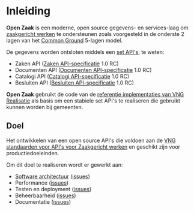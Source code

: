 # Inleiding

**Open Zaak** is een moderne, open source gegevens- en services-laag om [zaakgericht werken](https://www.vngrealisatie.nl/ondersteuningsmiddelen/zaakgericht-werken) te ondersteunen zoals voorgesteld in de onderste 2 lagen van het [Common Ground](https://commonground.nl/) 5-lagen model.

De gegevens worden ontsloten middels een [set API's](https://zaakgerichtwerken.vng.cloud/), te weten:

* Zaken API ([Zaken API-specificatie](https://zaakgerichtwerken.vng.cloud/standaard/zaken/index) 1.0 RC)
* Documenten API ([Documenten API-specificatie](https://zaakgerichtwerken.vng.cloud/standaard/documenten/index) 1.0 RC)
* Catalogi API ([Catalogi API-specificatie](https://zaakgerichtwerken.vng.cloud/standaard/catalogi/index) 1.0 RC)
* Besluiten API ([Besluiten API-specificatie](https://zaakgerichtwerken.vng.cloud/standaard/besluiten/index) 1.0 RC)

**Open Zaak** gebruikt de code van de [referentie implementaties van VNG Realisatie](https://github.com/VNG-Realisatie/gemma-zaken) als basis om een stabiele set API's te realiseren die gebruikt kunnen worden bij gemeenten.

## Doel

Het ontwikkelen van een open source API's die voldoen aan de [VNG standaarden voor API's voor Zaakgericht werken](https://zaakgerichtwerken.vng.cloud/) en geschikt zijn voor productiedoeleinden.

Om dit doel te realiseren wordt er gewerkt aan:

* [Software architectuur](architecture.md) ([issues](https://github.com/open-zaak/open-zaak/issues?q=label%3A%22EPIC%3A+Architecture%22+))
* Performance ([issues](https://github.com/open-zaak/open-zaak/issues?q=label%3A%22EPIC%3A+Performance%22+))
* Testen en deployment ([issues](https://github.com/open-zaak/open-zaak/issues?q=label%3A%22EPIC%3A+Testst+and+Deployment%22))
* Beheerbaarheid ([issues](https://github.com/open-zaak/open-zaak/issues?q=label%3A%22EPIC%3A+Admin+UI%22))
* Documentatie ([issues](https://github.com/open-zaak/open-zaak/issues?q=label%3A%22EPIC%3A+Documentation%22))
